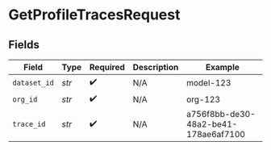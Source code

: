 # GetProfileTracesRequest


## Fields

| Field                                | Type                                 | Required                             | Description                          | Example                              |
| ------------------------------------ | ------------------------------------ | ------------------------------------ | ------------------------------------ | ------------------------------------ |
| `dataset_id`                         | *str*                                | :heavy_check_mark:                   | N/A                                  | model-123                            |
| `org_id`                             | *str*                                | :heavy_check_mark:                   | N/A                                  | org-123                              |
| `trace_id`                           | *str*                                | :heavy_check_mark:                   | N/A                                  | a756f8bb-de30-48a2-be41-178ae6af7100 |